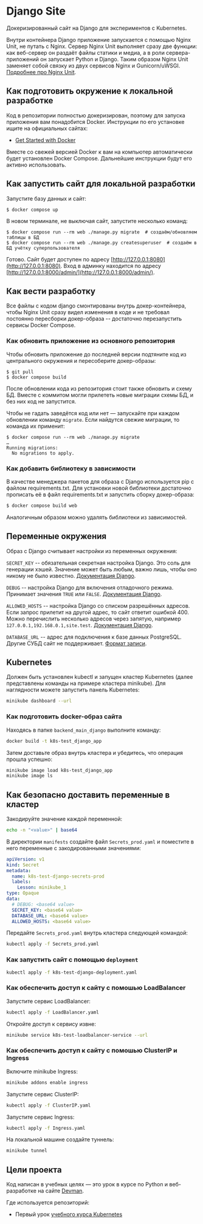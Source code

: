# Django Site

Докеризированный сайт на Django для экспериментов с Kubernetes.

Внутри контейнера Django приложение запускается с помощью Nginx Unit, не путать с Nginx. Сервер Nginx Unit выполняет сразу две функции: как веб-сервер он раздаёт файлы статики и медиа, а в роли сервера-приложений он запускает Python и Django. Таким образом Nginx Unit заменяет собой связку из двух сервисов Nginx и Gunicorn/uWSGI. [Подробнее про Nginx Unit](https://unit.nginx.org/).

## Как подготовить окружение к локальной разработке

Код в репозитории полностью докеризирован, поэтому для запуска приложения вам понадобится Docker. Инструкции по его установке ищите на официальных сайтах:

- [Get Started with Docker](https://www.docker.com/get-started/)

Вместе со свежей версией Docker к вам на компьютер автоматически будет установлен Docker Compose. Дальнейшие инструкции будут его активно использовать.

## Как запустить сайт для локальной разработки

Запустите базу данных и сайт:

```shell
$ docker compose up
```

В новом терминале, не выключая сайт, запустите несколько команд:

```shell
$ docker compose run --rm web ./manage.py migrate  # создаём/обновляем таблицы в БД
$ docker compose run --rm web ./manage.py createsuperuser  # создаём в БД учётку суперпользователя
```

Готово. Сайт будет доступен по адресу [http://127.0.0.1:8080](http://127.0.0.1:8080). Вход в админку находится по адресу [http://127.0.0.1:8000/admin/](http://127.0.0.1:8000/admin/).

## Как вести разработку

Все файлы с кодом django смонтированы внутрь докер-контейнера, чтобы Nginx Unit сразу видел изменения в коде и не требовал постоянно пересборки докер-образа -- достаточно перезапустить сервисы Docker Compose.

### Как обновить приложение из основного репозитория

Чтобы обновить приложение до последней версии подтяните код из центрального окружения и пересоберите докер-образы:

``` shell
$ git pull
$ docker compose build
```

После обновлении кода из репозитория стоит также обновить и схему БД. Вместе с коммитом могли прилететь новые миграции схемы БД, и без них код не запустится.

Чтобы не гадать заведётся код или нет — запускайте при каждом обновлении команду `migrate`. Если найдутся свежие миграции, то команда их применит:

```shell
$ docker compose run --rm web ./manage.py migrate
…
Running migrations:
  No migrations to apply.
```

### Как добавить библиотеку в зависимости

В качестве менеджера пакетов для образа с Django используется pip с файлом requirements.txt. Для установки новой библиотеки достаточно прописать её в файл requirements.txt и запустить сборку докер-образа:

```sh
$ docker compose build web
```

Аналогичным образом можно удалять библиотеки из зависимостей.

<a name="env-variables"></a>

## Переменные окружения

Образ с Django считывает настройки из переменных окружения:

`SECRET_KEY` -- обязательная секретная настройка Django. Это соль для генерации хэшей. Значение может быть любым, важно лишь, чтобы оно никому не было известно. [Документация Django](https://docs.djangoproject.com/en/3.2/ref/settings/#secret-key).

`DEBUG` -- настройка Django для включения отладочного режима. Принимает значения `TRUE` или `FALSE`. [Документация Django](https://docs.djangoproject.com/en/3.2/ref/settings/#std:setting-DEBUG).

`ALLOWED_HOSTS` -- настройка Django со списком разрешённых адресов. Если запрос прилетит на другой адрес, то сайт ответит ошибкой 400. Можно перечислить несколько адресов через запятую, например `127.0.0.1,192.168.0.1,site.test`. [Документация Django](https://docs.djangoproject.com/en/3.2/ref/settings/#allowed-hosts).

`DATABASE_URL` -- адрес для подключения к базе данных PostgreSQL. Другие СУБД сайт не поддерживает. [Формат записи](https://github.com/jacobian/dj-database-url#url-schema).

## Kubernetes

Должен быть установлен kubectl и запущен кластер Kubernetes (далее представлены команды на примере кластера minikube). Для наглядности можете запустить панель Kubernetes:
```sh
minikube dashboard --url
``` 

### Как подготовить docker-образ сайта

Находясь в папке `backend_main_django` выполните команду:
```sh
docker build -t k8s-test_django_app
```

Затем доставьте образ внутрь кластера и убедитесь, что операция прошла успешно:
```sh
minikube image load k8s-test_django_app
minikube image ls
```

## Как безопасно доставить переменные в кластер

Закодируйте значение каждой переменной:
```sh
echo -n "<value>" | base64
```

В директории `manifests` создайте файл `Secrets_prod.yaml` и поместите в него переменные с закодированными значениями:
```yaml
apiVersion: v1
kind: Secret
metadata:
  name: k8s-test-django-secrets-prod
  labels:
    Lesson: minikube_1
type: Opaque
data:
  # DEBUG: <base64 value>
  SECRET_KEY: <base64 value>
  DATABASE_URL: <base64 value>
  ALLOWED_HOSTS: <base64 value>
```

Передайте `Secrets_prod.yaml` внутрь кластера следующей командой:
```sh
kubectl apply -f Secrets_prod.yaml
```

### Как запустить сайт c помощью `deployment`
```sh
kubectl apply -f k8s-test-django-deployment.yaml
```

### Как обеспечить доступ к сайту c помошью LoadBalancer

Запустите сервис LoadBalancer:
```sh
kubectl apply -f LoadBalancer.yaml
```

Откройте доступ к сервису извне:
```sh
minikube service k8s-test-loadbalancer-service --url
```

### Как обеспечить доступ к сайту c помошью ClusterIP и Ingress

Включите minikube Ingress:
```sh
minikube addons enable ingress
```

Запустите сервис ClusterIP:
```sh
kubectl apply -f ClusterIP.yaml
```

Запустите сервис Ingress:
```sh
kubectl apply -f Ingress.yaml
```

На локальной машине создайте туннель:
```sh
minikube tunnel
```

## Цели проекта

Код написан в учебных целях — это урок в курсе по Python и веб-разработке на сайте [Devman](https://dvmn.org).

Где используется репозиторий:

- Первый урок [учебного курса Kubernetes](https://dvmn.org/modules/k8s/)
